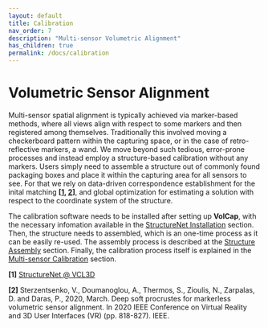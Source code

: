 ```yaml
---
layout: default
title: Calibration
nav_order: 7
description: "Multi-sensor Volumetric Alignment"
has_children: true
permalink: /docs/calibration
---
```


# Volumetric Sensor Alignment

Multi-sensor spatial alignment is typically achieved via marker-based methods, where all views align with respect to some markers and then registered among themselves.
Traditionally this involved moving a checkerboard pattern within the capturing space, or in the case of retro-reflective markers, a wand.
We move beyond such tedious, error-prone processes and instead employ a structure-based calibration without any markers.
Users simply need to assemble a structure out of commonly found packaging boxes and place it within the capturing area for all sensors to see.
For that we rely on data-driven correspondence establishment for the inital matching __\[[1](#StructureNetRepo), [2](#StructureNetPaper)\]__, and global optimization for estimating a solution with respect to the coordinate system of the structure.

The calibration software needs to be installed after setting up **VolCap**, with the necessary infomation available in the [StructureNet Installation](/calibration/installation) section.
Then, the structure needs to assembled, which is an one-time process as it can be easily re-used.
The assembly process is described at the [Structure Assembly](/calibration/assembly) section.
Finally, the calibration process itself is explained in the [Multi-sensor Calibration](/calibration/process) section.


<a name="StructureNetRepo"/>__[1]__ [StructureNet @ VCL3D](https://github.com/VCL3D/StructureNet/)

<a name="StructureNetPaper"/>__[2]__ Sterzentsenko, V., Doumanoglou, A., Thermos, S., Zioulis, N., Zarpalas, D. and Daras, P., 2020, March. Deep soft procrustes for markerless volumetric sensor alignment. In 2020 IEEE Conference on Virtual Reality and 3D User Interfaces (VR) (pp. 818-827). IEEE.